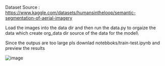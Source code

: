 Dataset Source : https://www.kaggle.com/datasets/humansintheloop/semantic-segmentation-of-aerial-imagery

Load the images into the data dir 
and then run the data.py  to orgaize the data 
which create org_data dir source of the data for the model\



Since the outpus are too large 
pls downlad notebboks/train-test.ipynb and preview the results

![image](https://github.com/tejasajja/aerial_Imagery.segmentation/assets/112130561/259281de-1acd-4e15-98cb-54ffacb716d2)

